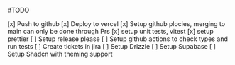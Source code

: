 #TODO

[x] Push to github
[x] Deploy to vercel
[x] Setup github plocies, merging to main can only be done through Prs
[x] setup unit tests, vitest
[x] setup prettier
[ ] Setup release please
[ ] Setup github actions to check types and run tests
[ ] Create tickets in jira
[ ] Setup Drizzle
[ ] Setup Supabase
[ ] Setup Shadcn with theming support